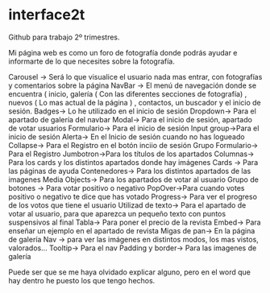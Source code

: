 # interface2t
Github para trabajo 2º trimestres.

Mi página web es como un foro de fotografía donde podrás ayudar e informarte de lo que necesites sobre la fotografía.

Carousel -> Será lo que visualice el usuario nada mas entrar, con fotografías y comentarios sobre la página
NavBar -> El menú de navegación donde se encuentra ( inicio, galería ( Con las diferentes secciones de fotografía) , nuevos ( Lo mas actual de la página ) , contactos, un buscador y el inicio de sesión.
Badges-> Lo he utilizado en el inicio de sesión
Dropdown-> Para el apartado de galería del navbar
Modal-> Para el inicio de sesión, apartado de votar usuarios 
Formulario-> Para el inicio de sesión
Input group->Para el inicio de sesión
Alerta-> En el Inicio de sesión cuando no has logueado
Collapse-> Para el Registro en el botón inciio de sesión
Grupo Formulario-> Para el Registro
Jumbotron->Para los títulos de los apartados
Columnas-> Para los cards y los distintos apartados donde hay imágenes
Cards -> Para las páginas de ayuda
Contenedores-> Para los distintos apartados de las imagenes
Media Objects-> Para los apartados de votar al usuario
Grupo de botones -> Para votar positivo o negativo 
PopOver->Para cuando votes positivo o negativo te dice que has votado
Progress-> Para ver el progreso de los votos que tiene el usuario
Utilizad de texto-> Para el apartado de votar al usuario, para que aparezca un pequeño texto con puntos suspensivos al final
Tabla-> Para poner el precio de la revista
Embed-> Para enseñar un ejemplo en el apartado de revista
Migas de pan-> En la página de galería
Nav -> para ver las imágenes en distintos modos, los mas vistos, valorados...
Tooltip-> Para el nav
Padding y border-> Para las imagenes de galería


Puede ser que se me haya olvidado explicar alguno, pero en el word que hay dentro he puesto los que tengo hechos.
